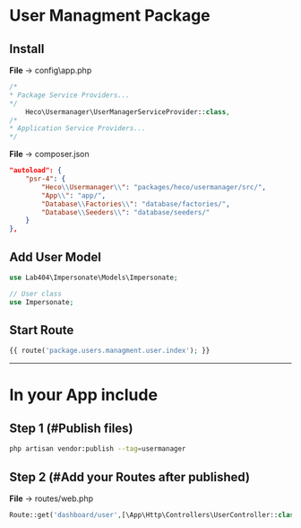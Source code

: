 # User Managment Package

## Install

**File** -> config\app.php

```php
/*
* Package Service Providers...
*/
    Heco\Usermanager\UserManagerServiceProvider::class,
/*
* Application Service Providers...
*/
```

**File** -> composer.json

```json
"autoload": {
    "psr-4": {
        "Heco\\Usermanager\\": "packages/heco/usermanager/src/",
        "App\\": "app/",
        "Database\\Factories\\": "database/factories/",
        "Database\\Seeders\\": "database/seeders/"
    }
},
```

## Add User Model

```php
use Lab404\Impersonate\Models\Impersonate;

// User class
use Impersonate;


```

## Start Route

```php
{{ route('package.users.managment.user.index'); }}
```

---

# In your App include

## Step 1 (#Publish files)

```bash
php artisan vendor:publish --tag=usermanager
```

## Step 2 (#Add your Routes after published)

**File** -> routes/web.php

```php
Route::get('dashboard/user',[\App\Http\Controllers\UserController::class,'index']);
```
